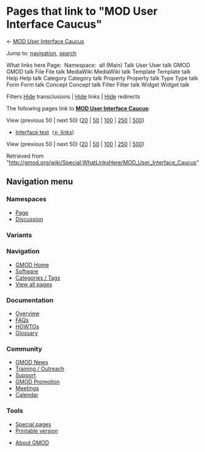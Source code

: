 <div id="mw-page-base" class="noprint">

</div>

<div id="mw-head-base" class="noprint">

</div>

<div id="content" class="mw-body" role="main">

<span id="top"></span>

<div id="mw-js-message" style="display:none;">

</div>



# <span dir="auto">Pages that link to "MOD User Interface Caucus"</span>

<div id="bodyContent">

<div id="contentSub">

← [MOD User Interface
Caucus](/wiki/MOD_User_Interface_Caucus "MOD User Interface Caucus")

</div>

<div id="jump-to-nav" class="mw-jump">

Jump to: [navigation](#mw-navigation), [search](#p-search)

</div>

<div id="mw-content-text">

What links here Page:  Namespace:  all (Main) Talk User User talk GMOD
GMOD talk File File talk MediaWiki MediaWiki talk Template Template talk
Help Help talk Category Category talk Property Property talk Type Type
talk Form Form talk Concept Concept talk Filter Filter talk Widget
Widget talk

Filters
[Hide](/mediawiki/index.php?title=Special:WhatLinksHere/MOD_User_Interface_Caucus&hidetrans=1 "Special:WhatLinksHere/MOD User Interface Caucus")
transclusions \|
[Hide](/mediawiki/index.php?title=Special:WhatLinksHere/MOD_User_Interface_Caucus&hidelinks=1 "Special:WhatLinksHere/MOD User Interface Caucus")
links \|
[Hide](/mediawiki/index.php?title=Special:WhatLinksHere/MOD_User_Interface_Caucus&hideredirs=1 "Special:WhatLinksHere/MOD User Interface Caucus")
redirects

The following pages link to **[MOD User Interface
Caucus](/wiki/MOD_User_Interface_Caucus "MOD User Interface Caucus")**:

View (previous 50 \| next 50)
([20](/mediawiki/index.php?title=Special:WhatLinksHere/MOD_User_Interface_Caucus&limit=20 "Special:WhatLinksHere/MOD User Interface Caucus")
\|
[50](/mediawiki/index.php?title=Special:WhatLinksHere/MOD_User_Interface_Caucus&limit=50 "Special:WhatLinksHere/MOD User Interface Caucus")
\|
[100](/mediawiki/index.php?title=Special:WhatLinksHere/MOD_User_Interface_Caucus&limit=100 "Special:WhatLinksHere/MOD User Interface Caucus")
\|
[250](/mediawiki/index.php?title=Special:WhatLinksHere/MOD_User_Interface_Caucus&limit=250 "Special:WhatLinksHere/MOD User Interface Caucus")
\|
[500](/mediawiki/index.php?title=Special:WhatLinksHere/MOD_User_Interface_Caucus&limit=500 "Special:WhatLinksHere/MOD User Interface Caucus"))

- [Interface test](/wiki/Interface_test "Interface test") ‎
  <span class="mw-whatlinkshere-tools">([←
  links](/mediawiki/index.php?title=Special:WhatLinksHere&target=Interface+test "Special:WhatLinksHere"))</span>

View (previous 50 \| next 50)
([20](/mediawiki/index.php?title=Special:WhatLinksHere/MOD_User_Interface_Caucus&limit=20 "Special:WhatLinksHere/MOD User Interface Caucus")
\|
[50](/mediawiki/index.php?title=Special:WhatLinksHere/MOD_User_Interface_Caucus&limit=50 "Special:WhatLinksHere/MOD User Interface Caucus")
\|
[100](/mediawiki/index.php?title=Special:WhatLinksHere/MOD_User_Interface_Caucus&limit=100 "Special:WhatLinksHere/MOD User Interface Caucus")
\|
[250](/mediawiki/index.php?title=Special:WhatLinksHere/MOD_User_Interface_Caucus&limit=250 "Special:WhatLinksHere/MOD User Interface Caucus")
\|
[500](/mediawiki/index.php?title=Special:WhatLinksHere/MOD_User_Interface_Caucus&limit=500 "Special:WhatLinksHere/MOD User Interface Caucus"))

</div>

<div class="printfooter">

Retrieved from
"<http://gmod.org/wiki/Special:WhatLinksHere/MOD_User_Interface_Caucus>"

</div>

<div id="catlinks" class="catlinks catlinks-allhidden">

</div>

<div class="visualClear">

</div>

</div>

</div>

<div id="mw-navigation">

## Navigation menu

<div id="mw-head">



<div id="left-navigation">

<div id="p-namespaces" class="vectorTabs" role="navigation"
aria-labelledby="p-namespaces-label">

### Namespaces

- <span id="ca-nstab-main"><a href="/wiki/MOD_User_Interface_Caucus" accesskey="c"
  title="View the content page [c]">Page</a></span>
- <span id="ca-talk"><a
  href="/mediawiki/index.php?title=Talk:MOD_User_Interface_Caucus&amp;action=edit&amp;redlink=1"
  accesskey="t"
  title="Discussion about the content page [t]">Discussion</a></span>

</div>

<div id="p-variants" class="vectorMenu emptyPortlet" role="navigation"
aria-labelledby="p-variants-label">

### 

### Variants[](#)

<div class="menu">

</div>

</div>

</div>

<div id="right-navigation">





</div>



</div>

</div>

</div>

<div id="mw-panel">

<div id="p-logo" role="banner">

<a href="/wiki/Main_Page"
style="background-image: url(http://gmod.org/images/GMOD-cogs.png);"
title="Visit the main page"></a>

</div>

<div id="p-Navigation" class="portal" role="navigation"
aria-labelledby="p-Navigation-label">

### Navigation

<div class="body">

- <span id="n-GMOD-Home">[GMOD Home](/wiki/Main_Page)</span>
- <span id="n-Software">[Software](/wiki/GMOD_Components)</span>
- <span id="n-Categories-.2F-Tags">[Categories /
  Tags](/wiki/Categories)</span>
- <span id="n-View-all-pages">[View all
  pages](/wiki/Special:AllPages)</span>

</div>

</div>

<div id="p-Documentation" class="portal" role="navigation"
aria-labelledby="p-Documentation-label">

### Documentation

<div class="body">

- <span id="n-Overview">[Overview](/wiki/Overview)</span>
- <span id="n-FAQs">[FAQs](/wiki/Category:FAQ)</span>
- <span id="n-HOWTOs">[HOWTOs](/wiki/Category:HOWTO)</span>
- <span id="n-Glossary">[Glossary](/wiki/Glossary)</span>

</div>

</div>

<div id="p-Community" class="portal" role="navigation"
aria-labelledby="p-Community-label">

### Community

<div class="body">

- <span id="n-GMOD-News">[GMOD News](/wiki/GMOD_News)</span>
- <span id="n-Training-.2F-Outreach">[Training /
  Outreach](/wiki/Training_and_Outreach)</span>
- <span id="n-Support">[Support](/wiki/Support)</span>
- <span id="n-GMOD-Promotion">[GMOD
  Promotion](/wiki/GMOD_Promotion)</span>
- <span id="n-Meetings">[Meetings](/wiki/Meetings)</span>
- <span id="n-Calendar">[Calendar](/wiki/Calendar)</span>

</div>

</div>

<div id="p-tb" class="portal" role="navigation"
aria-labelledby="p-tb-label">

### Tools

<div class="body">

- <span id="t-specialpages"><a href="/wiki/Special:SpecialPages" accesskey="q"
  title="A list of all special pages [q]">Special pages</a></span>
- <span id="t-print"><a
  href="/mediawiki/index.php?title=Special:WhatLinksHere/MOD_User_Interface_Caucus&amp;printable=yes"
  rel="alternate" accesskey="p"
  title="Printable version of this page [p]">Printable version</a></span>

</div>

</div>

</div>

</div>

<div id="footer" role="contentinfo">

- <span id="footer-places-about">[About
  GMOD](/wiki/GMOD:About "GMOD:About")</span>

<!-- -->






</div>
